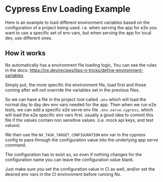 # Cypress Env Loading Example

Here is an example to load different environment variables based on the configuration of a project being used.
i.e. when serving the app for e2e you want to use a specific set of env vars, but when serving the app for local dev, use different ones.

## How it works

Nx automatically has a environment file loading logic, You can see the rules in the docs: https://nx.dev/recipes/tips-n-tricks/define-environment-variables

Simply put, the more specific the environment file, load first and those coming after will not override the variables set in the previous files.

So we can have a file in the project root called `.env` which will load the normal day to day dev env vars needed for the app.
Then when we run e2e tests, we can add a specific e2e serve env file `.env.serve.cypress`, which will load the e2e specific env vars first. usually a good idea to commit this file if the values contain non sensitive values. (i.e. mock api keys, and test values)

We then use the `NX_TASK_TARGET_CONFIGURATION` env var in the cypress config to pass through the configuration value into the underlying app serve command.

The configuration has to exist so, so even if nothing changes for the configuration name you can leave the configuration value blank.

Just make sure you set the configuration value in CI as well, and/or set the desired env vars in the CI environment before running Nx.
